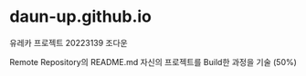 # daun-up.github.io
유레카 프로젝트 
20223139 조다운

Remote Repository의 README.md 자신의 프로젝트를 Build한 과정을 기술 (50%)
